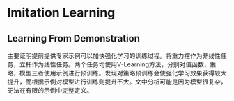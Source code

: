 # Imitation Learning


## Learning From Demonstration
主要证明提前提供专家示例可以加快强化学习的训练过程。将重力摆作为非线性任务，立杆作为线性任务。两个任务均使用V-Learning方法，分别对值函数，策略，模型三者使用示例进行预训练。发现对策略预训练会使强化学习效果获得较大提升，而根据示例对模型进行训练则提升不大。文中分析可能是因为模型很复杂，无法在有限的示例中完整定义。


